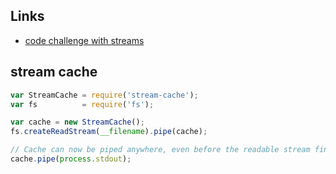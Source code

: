 Links
---
- [code challenge with streams](https://howtonode.org/coding-challenges-with-streams)

stream cache
---
```js
var StreamCache = require('stream-cache');
var fs          = require('fs');

var cache = new StreamCache();
fs.createReadStream(__filename).pipe(cache);

// Cache can now be piped anywhere, even before the readable stream finishes.
cache.pipe(process.stdout);
```
